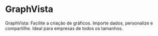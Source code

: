 # GraphVista
GraphVista: Facilite a criação de gráficos. Importe dados, personalize e compartilhe. Ideal para empresas de todos os tamanhos.
